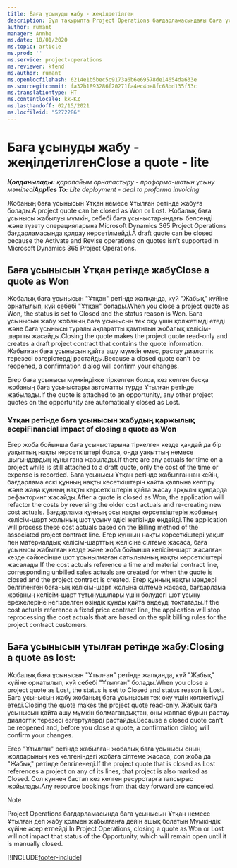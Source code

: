 ```yaml
---
title: Баға ұсынуды жабу - жеңілдетілген
description: Бұл тақырыпта Project Operations бағдарламасындағы баға ұсынысын жабу туралы ақпарат берілген.
author: rumant
manager: Annbe
ms.date: 10/01/2020
ms.topic: article
ms.prod: ''
ms.service: project-operations
ms.reviewer: kfend
ms.author: rumant
ms.openlocfilehash: 6214e1b5bec5c9173a6b6e69578de14654da633e
ms.sourcegitcommit: fa32b1893286f20271fa4ec4be8fc68bd135f53c
ms.translationtype: HT
ms.contentlocale: kk-KZ
ms.lasthandoff: 02/15/2021
ms.locfileid: "5272286"
---
```

# <a name="close-a-quote---lite"></a><span data-ttu-id="1bfd5-103">Баға ұсынуды жабу - жеңілдетілген</span><span class="sxs-lookup"><span data-stu-id="1bfd5-103">Close a quote - lite</span></span>

<span data-ttu-id="1bfd5-104">_**Қолданылады:** қарапайым орналастыру - проформа-шотын ұсыну мәмілесі_</span><span class="sxs-lookup"><span data-stu-id="1bfd5-104">_**Applies To:** Lite deployment - deal to proforma invoicing_</span></span>

<span data-ttu-id="1bfd5-105">Жобаның баға ұсынысын Ұтқан немесе Ұтылған ретінде жабуға болады.</span><span class="sxs-lookup"><span data-stu-id="1bfd5-105">A project quote can be closed as Won or Lost.</span></span> <span data-ttu-id="1bfd5-106">Жобалық баға ұсынысы жабылуы мүмкін, себебі баға ұсыныстарындағы белсенді және түзету операцияларына Microsoft Dynamics 365 Project Operations бағдарламасында қолдау көрсетілмейді.</span><span class="sxs-lookup"><span data-stu-id="1bfd5-106">A draft quote can be closed because the Activate and Revise operations on quotes isn't supported in Microsoft Dynamics 365 Project Operations.</span></span>

## <a name="close-a-quote-as-won"></a><span data-ttu-id="1bfd5-107">Баға ұсынысын Ұтқан ретінде жабу</span><span class="sxs-lookup"><span data-stu-id="1bfd5-107">Close a quote as Won</span></span>

<span data-ttu-id="1bfd5-108">Жобалық баға ұсынысын "Ұтқан" ретінде жапқанда, күй "Жабық" күйіне орнатылып, күй себебі "Ұтқан" болады.</span><span class="sxs-lookup"><span data-stu-id="1bfd5-108">When you close a project quote as Won, the status is set to Closed and the status reason is Won.</span></span> <span data-ttu-id="1bfd5-109">Баға ұсынысын жабу жобаның баға ұсынысын тек оқу үшін қолжетімді етеді және баға ұсынысы туралы ақпаратты қамтитын жобалық келісім-шартты жасайды.</span><span class="sxs-lookup"><span data-stu-id="1bfd5-109">Closing the quote makes the project quote read-only and creates a draft project contract that contains the quote information.</span></span> <span data-ttu-id="1bfd5-110">Жабылған баға ұсынысын қайта ашу мүмкін емес, растау диалогтік терезесі өзгерістерді растайды.</span><span class="sxs-lookup"><span data-stu-id="1bfd5-110">Because a closed quote can't be reopened, a confirmation dialog will confirm your changes.</span></span>

<span data-ttu-id="1bfd5-111">Егер баға ұсынысы мүмкіндікке тіркелген болса, кез келген басқа жобаның баға ұсыныстары автоматты түрде Ұтылған ретінде жабылады.</span><span class="sxs-lookup"><span data-stu-id="1bfd5-111">If the quote is attached to an opportunity, any other project quotes on the opportunity are automatically closed as Lost.</span></span>

### <a name="financial-impact-of-closing-a-quote-as-won"></a><span data-ttu-id="1bfd5-112">Ұтқан ретінде баға ұсынысын жабудың қаржылық әсері</span><span class="sxs-lookup"><span data-stu-id="1bfd5-112">Financial impact of closing a quote as Won</span></span>

<span data-ttu-id="1bfd5-113">Егер жоба бойынша баға ұсыныстарына тіркелген кезде қандай да бір уақыттың нақты көрсеткіштері болса, онда уақыттың немесе шығындардың құны ғана жазылады.</span><span class="sxs-lookup"><span data-stu-id="1bfd5-113">If there are any actuals for time on a project while is still attached to a draft quote, only the cost of the time or expense is recorded.</span></span> <span data-ttu-id="1bfd5-114">Баға ұсынысы Ұтқан ретінде жабылғаннан кейін, бағдарлама ескі құнның нақты көсеткіштерін қайта қалпына келтіру және жаңа құнның нақты көрсеткіштерін қайта жасау арқылы құндарда рефакторинг жасайды.</span><span class="sxs-lookup"><span data-stu-id="1bfd5-114">After a quote is closed as Won, the application will refactor the costs by reversing the older cost actuals and re-creating new cost actuals.</span></span> <span data-ttu-id="1bfd5-115">Бағдарлама құнның осы нақты көрсеткіштерін жобаның келісім-шарт жолының шот ұсыну әдісі негізінде өңдейді.</span><span class="sxs-lookup"><span data-stu-id="1bfd5-115">The application will process these cost actuals based on the Billing method of the associated project contract line.</span></span> <span data-ttu-id="1bfd5-116">Егер құнның нақты көрсеткіштері уақыт пен материалдық келісім-шарттың желісіне сілтеме жасаса, баға ұсынысы жабылған кезде және жоба бойынша келісім-шарт жасалған кезде сәйкесінше шот ұсынылмаған сатылымның нақты көрсеткіштері жасалады.</span><span class="sxs-lookup"><span data-stu-id="1bfd5-116">If the cost actuals reference a time and material contract line, corresponding unbilled sales actuals are created for when the quote is closed and the project contract is created.</span></span> <span data-ttu-id="1bfd5-117">Егер құнның нақты мәндері белгіленген бағаның келісім-шарт жолына сілтеме жасаса, бағдарлама жобаның келісім-шарт тұтынушылары үшін бөлудегі шот ұсыну ережелеріне негізделген өзіндік құнды қайта өңдеуді тоқтатады.</span><span class="sxs-lookup"><span data-stu-id="1bfd5-117">If the cost actuals reference a fixed price contract line, the application will stop reprocessing the cost actuals that are based on the split billing rules for the project contract customers.</span></span>

## <a name="closing-a-quote-as-lost"></a><span data-ttu-id="1bfd5-118">Баға ұсынысын ұтылған ретінде жабу:</span><span class="sxs-lookup"><span data-stu-id="1bfd5-118">Closing a quote as lost:</span></span>

<span data-ttu-id="1bfd5-119">Жобалық баға ұсынысын "Ұтылған" ретінде жапқанда, күй "Жабық" күйіне орнатылып, күй себебі "Ұтылған" болады.</span><span class="sxs-lookup"><span data-stu-id="1bfd5-119">When you close a project quote as Lost, the status is set to Closed and status reason is Lost.</span></span> <span data-ttu-id="1bfd5-120">Баға ұсынысын жабу жобаның баға ұсынысын тек оқу үшін қолжетімді етеді.</span><span class="sxs-lookup"><span data-stu-id="1bfd5-120">Closing the quote makes the project quote read-only.</span></span> <span data-ttu-id="1bfd5-121">Жабық баға ұсынысын қайта ашу мүмкін болмағандықтан, оны жаппас бұрын растау диалогтік терезесі өзгертулерді растайды.</span><span class="sxs-lookup"><span data-stu-id="1bfd5-121">Because a closed quote can't be reopened and, before you close a quote, a confirmation dialog will confirm your changes.</span></span>

<span data-ttu-id="1bfd5-122">Егер "Ұтылған" ретінде жабылған жобалық баға ұсынысы оның жолдарының кез келгеніндегі жобаға сілтеме жасаса, сол жоба да "Жабық" ретінде белгіленеді.</span><span class="sxs-lookup"><span data-stu-id="1bfd5-122">If the project quote that is closed as Lost references a project on any of its lines, that project is also marked as Closed.</span></span> <span data-ttu-id="1bfd5-123">Сол күннен бастап кез келген ресурстарға тапсырыс жойылады.</span><span class="sxs-lookup"><span data-stu-id="1bfd5-123">Any resource bookings from that day forward are canceled.</span></span>

> [!NOTE]
> <span data-ttu-id="1bfd5-124">Project Operations бағдарламасында баға ұсынысын Ұтқан немесе Ұтылған деп жабу қолмен жабылғанға дейін ашық болатын Мүмкіндік күйіне әсер етпейді.</span><span class="sxs-lookup"><span data-stu-id="1bfd5-124">In Project Operations, closing a quote as Won or Lost will not impact that status of the Opportunity, which will remain open until it is manually closed.</span></span>


[!INCLUDE[footer-include](../../includes/footer-banner.md)]
